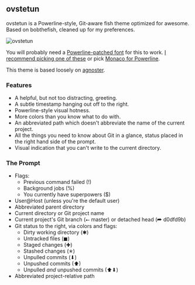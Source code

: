 ## ovstetun

ovstetun is a Powerline-style, Git-aware fish theme optimized for awesome. Based on bobthefish, cleaned up for my preferences.

![ovstetun][screenshot]

You will probably need a [Powerline-patched font][patching] for this to work.
[I recommend picking one of these][fonts] or pick [Monaco for Powerline][monaco].

This theme is based loosely on [agnoster][agnoster].


### Features

 * A helpful, but not too distracting, greeting.
 * A subtle timestamp hanging out off to the right.
 * Powerline-style visual hotness.
 * More colors than you know what to do with.
 * An abbreviated path which doesn't abbreviate the name of the current project.
 * All the things you need to know about Git in a glance, status placed in the right hand side of the prompt.
 * Visual indication that you can't write to the current directory.


### The Prompt

 * Flags:
     * Previous command failed (!)
     * Background jobs (%)
     * You currently have superpowers ($)
 * User@Host (unless you're the default user)
 * Abbreviated parent directory
 * Current directory or Git project name
 * Current project's Git branch (⭠ master) or detached head (➦ d0dfd9b)
 * Git status to the right, via colors and flags:
     * Dirty working directory (✱)
     * Untracked files (◼)
     * Staged changes (✚)
     * Stashed changes (✭)
     * Unpulled commits (⬇)
     * Unpushed commits (⬆)
     * Unpulled *and* unpushed commits (⬆⬇)
 * Abbreviated project-relative path


[screenshot]: http://i.imgur.com/ZacaPDg.png
[patching]:   https://powerline.readthedocs.org/en/latest/fontpatching.html
[fonts]:      https://github.com/Lokaltog/powerline-fonts
[monaco]:     https://gist.github.com/baopham/1838072
[agnoster]:   https://gist.github.com/agnoster/3712874
